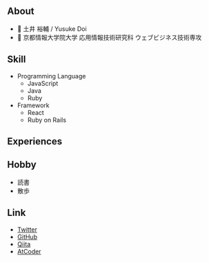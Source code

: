 ## About
- 👦 土井 裕輔 / Yusuke Doi
- 🏫 京都情報大学院大学 応用情報技術研究科 ウェブビジネス技術専攻

## Skill
- Programming Language
  - JavaScript
  - Java
  - Ruby
- Framework
  - React
  - Ruby on Rails

## Experiences

## Hobby
- 読書
- 散歩

## Link
- [Twitter](https://twitter.com/_ponzukun_)
- [GitHub](https://github.com/ponzukun)
- [Qiita](https://qiita.com/_ponzukun_)
- [AtCoder](https://atcoder.jp/users/ponzukun)

